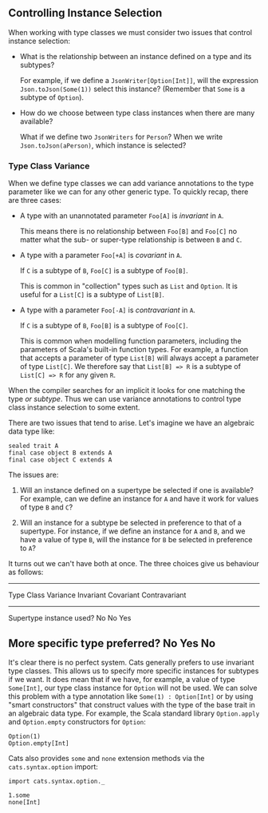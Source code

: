 ## Controlling Instance Selection

When working with type classes
we must consider two issues
that control instance selection:

 -  What is the relationship between
    an instance defined on a type and its subtypes?

    For example, if we define a `JsonWriter[Option[Int]]`,
    will the expression `Json.toJson(Some(1))` select this instance?
    (Remember that `Some` is a subtype of `Option`).

 -  How do we choose between type class instances
    when there are many available?

    What if we define two `JsonWriters` for `Person`?
    When we write `Json.toJson(aPerson)`,
    which instance is selected?

### Type Class Variance

When we define type classes we can
add variance annotations to the type parameter
like we can for any other generic type.
To quickly recap, there are three cases:

 -  A type with an unannotated parameter
    `Foo[A]` is *invariant* in `A`.

    This means there is no relationship between `Foo[B]` and `Foo[C]`
    no matter what the sub- or super-type relationship is between `B` and `C`.

 -  A type with a parameter `Foo[+A]` is *covariant* in `A`.

    If `C` is a subtype of `B`, `Foo[C]` is a subtype of `Foo[B]`.

    This is common in "collection" types such as `List` and `Option`.
    It is useful for a `List[C]` is a subtype of `List[B]`.

 -  A type with a parameter `Foo[-A]` is *contravariant* in `A`.

    If `C` is a subtype of `B`, `Foo[B]` is a subtype of `Foo[C]`.

    This is common when modelling function parameters,
    including the parameters of Scala's built-in function types.
    For example, a function that accepts
    a parameter of type `List[B]`
    will always accept a parameter of type `List[C]`.
    We therefore say that `List[B] => R` is
    a subtype of `List[C] => R` for any given `R`.

When the compiler searches for an implicit
it looks for one matching the type *or subtype*.
Thus we can use variance annotations
to control type class instance selection to some extent.

There are two issues that tend to arise.
Let's imagine we have an algebraic data type like:

```tut:book:silent
sealed trait A
final case object B extends A
final case object C extends A
```

The issues are:

 1. Will an instance defined on a supertype be selected
    if one is available?
    For example, can we define an instance for `A`
    and have it work for values of type `B` and `C`?

 2. Will an instance for a subtype be selected
    in preference to that of a supertype.
    For instance, if we define an instance for `A` and `B`,
    and we have a value of type `B`,
    will the instance for `B` be selected in preference to `A`?

It turns out we can't have both at once.
The three choices give us behaviour as follows:

-----------------------------------------------------------------------
Type Class Variance             Invariant   Covariant   Contravariant
------------------------------- ----------- ----------- ---------------
Supertype instance used?        No          No          Yes

More specific type preferred?   No          Yes         No
-----------------------------------------------------------------------

It's clear there is no perfect system.
Cats generally prefers to use invariant type classes.
This allows us to specify
more specific instances for subtypes if we want.
It does mean that if we have, for example,
a value of type `Some[Int]`,
our type class instance for `Option` will not be used.
We can solve this problem with
a type annotation like `Some(1) : Option[Int]`
or by using "smart constructors" that construct values
with the type of the base trait in an algebraic data type.
For example, the Scala standard library
`Option.apply` and `Option.empty` constructors for `Option`:

```tut:book
Option(1)
Option.empty[Int]
```

Cats also provides `some` and `none` extension methods
via the `cats.syntax.option` import:

```tut:book:silent
import cats.syntax.option._
```

```tut:book
1.some
none[Int]
```
